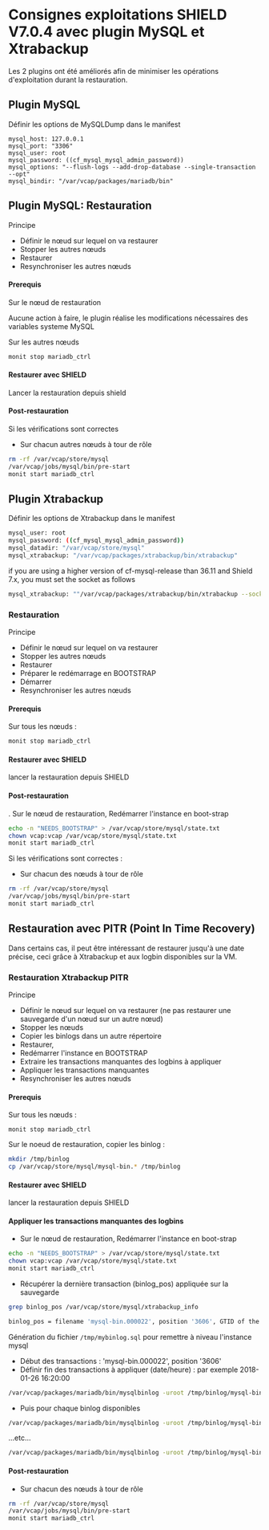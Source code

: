 # Consignes exploitations SHIELD V7.0.4 avec plugin MySQL et Xtrabackup 

Les 2 plugins ont été améliorés afin de minimiser les opérations d'exploitation durant la restauration.

## Plugin MySQL

Définir les options de MySQLDump dans le manifest
```
mysql_host: 127.0.0.1
mysql_port: "3306"
mysql_user: root
mysql_password: ((cf_mysql_mysql_admin_password))
mysql_options: "--flush-logs --add-drop-database --single-transaction  --opt"
mysql_bindir: "/var/vcap/packages/mariadb/bin"
```

## Plugin MySQL: Restauration

Principe 
- Définir le nœud sur lequel on va restaurer
- Stopper les autres nœuds
- Restaurer
- Resynchroniser les autres nœuds

#### Prerequis  

Sur le nœud de restauration  

Aucune action à faire, le plugin réalise les modifications nécessaires des variables systeme MySQL 

Sur les autres nœuds

```sh
monit stop mariadb_ctrl
```

#### Restaurer avec SHIELD

Lancer la restauration depuis shield

#### Post-restauration

Si les vérifications sont correctes
- Sur chacun autres nœuds à tour de rôle  

```sh
rm -rf /var/vcap/store/mysql
/var/vcap/jobs/mysql/bin/pre-start
monit start mariadb_ctrl
```

## Plugin Xtrabackup

Définir les options de Xtrabackup dans le manifest

```sh
mysql_user: root
mysql_password: ((cf_mysql_mysql_admin_password))
mysql_datadir: "/var/vcap/store/mysql"
mysql_xtrabackup: "/var/vcap/packages/xtrabackup/bin/xtrabackup"
```

if you are using a higher version of cf-mysql-release than 36.11 and Shield 7.x, you must set the socket as follows 
```sh
mysql_xtrabackup: ""/var/vcap/packages/xtrabackup/bin/xtrabackup --socket=/var/vcap/sys/run/mysql/mysqld.sock"
```


### Restauration

Principe 
- Définir le nœud sur lequel on va restaurer
- Stopper les autres nœuds
- Restaurer
- Préparer le redémarrage en BOOTSTRAP
- Démarrer
- Resynchroniser les autres nœuds

#### Prerequis
Sur tous les nœuds :  

```sh
monit stop mariadb_ctrl
```

#### Restaurer avec SHIELD  

lancer la restauration depuis SHIELD 

#### Post-restauration 

. Sur le nœud de restauration, Redémarrer l'instance en boot-strap  

```sh
echo -n "NEEDS_BOOTSTRAP" > /var/vcap/store/mysql/state.txt
chown vcap:vcap /var/vcap/store/mysql/state.txt
monit start mariadb_ctrl
```

Si les vérifications sont correctes :  
- Sur chacun des nœuds à tour de rôle  

```sh
rm -rf /var/vcap/store/mysql
/var/vcap/jobs/mysql/bin/pre-start
monit start mariadb_ctrl
```

## Restauration avec PITR (Point In Time Recovery)
Dans certains cas, il peut être intéressant de restaurer jusqu'à une date précise, ceci grâce à Xtrabackup et aux logbin disponibles sur la VM.

### Restauration Xtrabackup PITR

Principe 
- Définir le nœud sur lequel on va restaurer (ne pas restaurer une sauvegarde d'un nœud sur un autre nœud)
- Stopper les nœuds
- Copier les binlogs dans un autre répertoire
- Restaurer,
- Redémarrer l'instance en BOOTSTRAP
- Extraire les transactions manquantes des logbins à appliquer
- Appliquer les transactions manquantes 
- Resynchroniser les autres nœuds


#### Prerequis
Sur tous les nœuds :  

	monit stop mariadb_ctrl

Sur le noeud de restauration, copier les binlog :  

```sh
mkdir /tmp/binlog
cp /var/vcap/store/mysql/mysql-bin.* /tmp/binlog
```

#### Restaurer avec SHIELD  

lancer la restauration depuis SHIELD 

#### Appliquer les transactions manquantes des logbins

- Sur le nœud de restauration, Redémarrer l'instance en boot-strap  

```sh
echo -n "NEEDS_BOOTSTRAP" > /var/vcap/store/mysql/state.txt
chown vcap:vcap /var/vcap/store/mysql/state.txt
monit start mariadb_ctrl
```

- Récupérer la dernière transaction (binlog_pos) appliquée sur la sauvegarde

```sh
grep binlog_pos /var/vcap/store/mysql/xtrabackup_info
```

```sh
binlog_pos = filename 'mysql-bin.000022', position '3606', GTID of the last change '0-1-1397001'  
```

Génération du fichier `/tmp/mybinlog.sql` pour remettre à niveau l'instance mysql

- Début des transactions : 'mysql-bin.000022', position '3606'
- Définir fin des transactions à appliquer (date/heure) : par exemple 2018-01-26 16:20:00

```sh
/var/vcap/packages/mariadb/bin/mysqlbinlog -uroot /tmp/binlog/mysql-bin.000022 --start-position=3606 --stop-datetime="2018-01-26 16:20:00" > /tmp/mybinlog.sql
```

- Puis pour chaque binlog disponibles
```sh
/var/vcap/packages/mariadb/bin/mysqlbinlog -uroot /tmp/binlog/mysql-bin.000023 --stop-datetime="2018-01-26 16:20:00" >> /tmp/mybinlog.sql
```
…etc…
```sh
/var/vcap/packages/mariadb/bin/mysqlbinlog -uroot /tmp/binlog/mysql-bin.000027 --stop-datetime="2018-01-26 16:20:00" >> /tmp/mybinlog.sql
```

#### Post-restauration 

- Sur chacun des nœuds à tour de rôle  

```sh
rm -rf /var/vcap/store/mysql
/var/vcap/jobs/mysql/bin/pre-start
monit start mariadb_ctrl
```